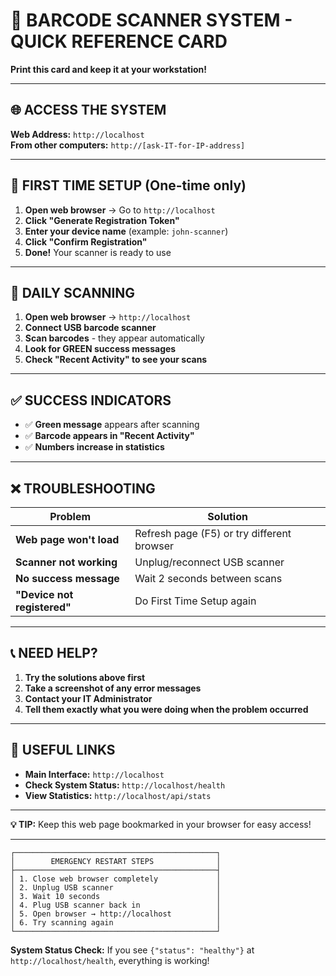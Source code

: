 # 📱 BARCODE SCANNER SYSTEM - QUICK REFERENCE CARD
**Print this card and keep it at your workstation!**

---

## 🌐 **ACCESS THE SYSTEM**
**Web Address:** `http://localhost`  
**From other computers:** `http://[ask-IT-for-IP-address]`

---

## 🎯 **FIRST TIME SETUP** (One-time only)
1. **Open web browser** → Go to `http://localhost`
2. **Click "Generate Registration Token"**
3. **Enter your device name** (example: `john-scanner`)
4. **Click "Confirm Registration"**
5. **Done!** Your scanner is ready to use

---

## 📱 **DAILY SCANNING**
1. **Open web browser** → `http://localhost`
2. **Connect USB barcode scanner**
3. **Scan barcodes** - they appear automatically
4. **Look for GREEN success messages**
5. **Check "Recent Activity" to see your scans**

---

## ✅ **SUCCESS INDICATORS**
- ✅ **Green message** appears after scanning
- ✅ **Barcode appears in "Recent Activity"**
- ✅ **Numbers increase in statistics**

---

## ❌ **TROUBLESHOOTING**
| Problem | Solution |
|---------|----------|
| **Web page won't load** | Refresh page (F5) or try different browser |
| **Scanner not working** | Unplug/reconnect USB scanner |
| **No success message** | Wait 2 seconds between scans |
| **"Device not registered"** | Do First Time Setup again |

---

## 📞 **NEED HELP?**
1. **Try the solutions above first**
2. **Take a screenshot of any error messages**
3. **Contact your IT Administrator**
4. **Tell them exactly what you were doing when the problem occurred**

---

## 🔗 **USEFUL LINKS**
- **Main Interface:** `http://localhost`
- **Check System Status:** `http://localhost/health`
- **View Statistics:** `http://localhost/api/stats`

---

**💡 TIP:** Keep this web page bookmarked in your browser for easy access!

---

```
┌─────────────────────────────────────────────┐
│        EMERGENCY RESTART STEPS              │
├─────────────────────────────────────────────┤
│ 1. Close web browser completely             │
│ 2. Unplug USB scanner                       │
│ 3. Wait 10 seconds                          │
│ 4. Plug USB scanner back in                 │
│ 5. Open browser → http://localhost          │
│ 6. Try scanning again                       │
└─────────────────────────────────────────────┘
```

**System Status Check:** If you see `{"status": "healthy"}` at `http://localhost/health`, everything is working!
